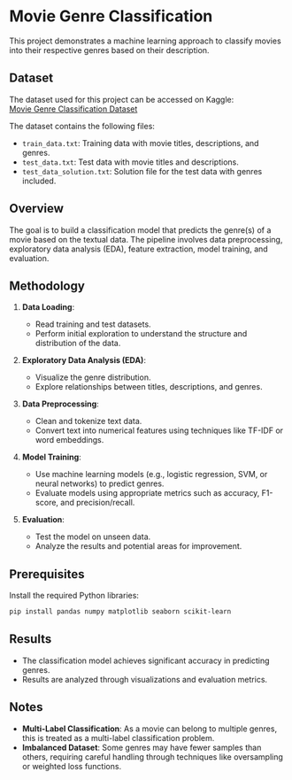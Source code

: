 # Movie Genre Classification

This project demonstrates a machine learning approach to classify movies into their respective genres based on their description.

## Dataset

The dataset used for this project can be accessed on Kaggle:  
[Movie Genre Classification Dataset](https://www.kaggle.com/code/imgowthamg/movie-genre-classification)

The dataset contains the following files:
- `train_data.txt`: Training data with movie titles, descriptions, and genres.
- `test_data.txt`: Test data with movie titles and descriptions.
- `test_data_solution.txt`: Solution file for the test data with genres included.

## Overview

The goal is to build a classification model that predicts the genre(s) of a movie based on the textual data. The pipeline involves data preprocessing, exploratory data analysis (EDA), feature extraction, model training, and evaluation.

## Methodology

1. **Data Loading**:
   - Read training and test datasets.
   - Perform initial exploration to understand the structure and distribution of the data.

2. **Exploratory Data Analysis (EDA)**:
   - Visualize the genre distribution.
   - Explore relationships between titles, descriptions, and genres.

3. **Data Preprocessing**:
   - Clean and tokenize text data.
   - Convert text into numerical features using techniques like TF-IDF or word embeddings.

4. **Model Training**:
   - Use machine learning models (e.g., logistic regression, SVM, or neural networks) to predict genres.
   - Evaluate models using appropriate metrics such as accuracy, F1-score, and precision/recall.

5. **Evaluation**:
   - Test the model on unseen data.
   - Analyze the results and potential areas for improvement.

## Prerequisites

Install the required Python libraries:

```bash
pip install pandas numpy matplotlib seaborn scikit-learn
```
## Results
- The classification model achieves significant accuracy in predicting genres.
- Results are analyzed through visualizations and evaluation metrics.
## Notes
- **Multi-Label Classification**: As a movie can belong to multiple genres, this is treated as a multi-label classification problem.
- **Imbalanced Dataset**: Some genres may have fewer samples than others, requiring careful handling through techniques like oversampling or weighted loss functions.